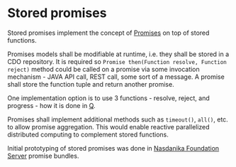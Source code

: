 # Stored promises

Stored promises implement the concept of [Promises](https://developer.mozilla.org/en-US/docs/Web/JavaScript/Reference/Global_Objects/Promise) on top of stored functions.

Promises models shall be modifiable at runtime, i.e. they shall be stored in a CDO repository. 
It is required so ``Promise then(Function resolve, Function reject)`` method could be called on a promise via some invocation mechanism - JAVA API call, REST call, some sort of a message.
A promise shall store the function tuple and return another promise. 

One implementation option is to use 3 functions - resolve, reject, and progress - how it is done in [Q](https://github.com/kriskowal/q).

Promises shall implement additional methods such as ``timeout()``, ``all()``, etc. to allow promise aggregation. 
This would enable reactive parallelized distributed computing to complement stored functions.

Initial prototyping of stored promises was done in [Nasdanika Foundation Server](https://github.com/Nasdanika/server/tree/before-cleanup) promise bundles.  





